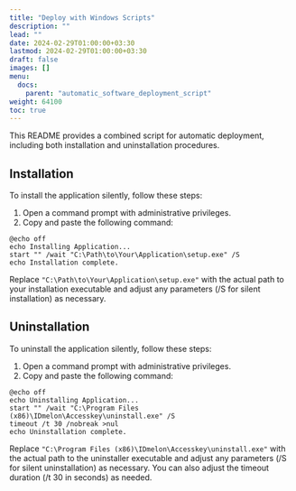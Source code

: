 ```yaml
---
title: "Deploy with Windows Scripts"
description: ""
lead: ""
date: 2024-02-29T01:00:00+03:30
lastmod: 2024-02-29T01:00:00+03:30
draft: false
images: []
menu:
  docs:
    parent: "automatic_software_deployment_script"
weight: 64100
toc: true
---
```


This README provides a combined script for automatic deployment, including both installation and uninstallation procedures.  

## Installation  

To install the application silently, follow these steps:  

1. Open a command prompt with administrative privileges.  
2. Copy and paste the following command:  

```batch
@echo off
echo Installing Application...
start "" /wait "C:\Path\to\Your\Application\setup.exe" /S
echo Installation complete.
```

Replace `"C:\Path\to\Your\Application\setup.exe"` with the actual path to your installation executable and adjust any parameters (/S for silent installation) as necessary.  

## Uninstallation  

To uninstall the application silently, follow these steps:  

1. Open a command prompt with administrative privileges.  
2. Copy and paste the following command:  

```batch
@echo off
echo Uninstalling Application...
start "" /wait "C:\Program Files (x86)\IDmelon\Accesskey\uninstall.exe" /S
timeout /t 30 /nobreak >nul
echo Uninstallation complete.
```

Replace `"C:\Program Files (x86)\IDmelon\Accesskey\uninstall.exe"` with the actual path to the uninstaller executable and adjust any parameters (/S for silent uninstallation) as necessary. You can also adjust the timeout duration (/t 30 in seconds) as needed.  
